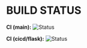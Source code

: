 # BUILD STATUS

**CI (main):** ![Status](https://github.com/farhansabbir/ostad_devops/actions/workflows/analyze_build_push_docker.yml/badge.svg?branch=main)

**CI (cicd/flask):** ![Status](https://github.com/farhansabbir/ostad_devops/actions/workflows/analyze_build_push_docker.yml/badge.svg?branch=cicd/flask)
